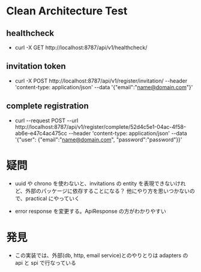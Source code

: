 # Clean Architecture Test

## healthcheck

- curl -X GET http://localhost:8787/api/v1/healthcheck/

## invitation token

- curl -X POST http://localhost:8787/api/v1/register/invitation/ --header 'content-type: application/json' --data '{"email":"name@domain.com"}'

## complete registration

- curl --request POST --url http://localhost:8787/api/v1/register/complete/52d4c5e1-04ac-4f58-ab6e-e47c4ac475cc --header 'content-type: application/json' --data '{"user": {"email":"name@domain.com", "password":"password"}}'

# 疑問

- uuid や chrono を使わないと、invitations の entity を表現できないけれど、外部のパッケージに依存することになる？
  他にやり方を思いつかないので、practical にやっていく

- error response を変更する。ApiResponse の方がわかりやすい

# 発見

- この実装では、外部(db, http, email service)とのやりとりは adapters の api と spi で行なっている
